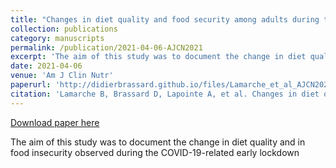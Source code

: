```yaml
---
title: "Changes in diet quality and food security among adults during the COVID-19-related early lockdown: results from NutriQuébec."
collection: publications
category: manuscripts
permalink: /publication/2021-04-06-AJCN2021
excerpt: 'The aim of this study was to document the change in diet quality and in food insecurity observed during the COVID-19-related early lockdown'
date: 2021-04-06
venue: 'Am J Clin Nutr'
paperurl: 'http://didierbrassard.github.io/files/Lamarche_et_al_AJCN2021.pdf'
citation: 'Lamarche B, Brassard D, Lapointe A, et al. Changes in diet quality and food security among adults during the COVID-19-related early lockdown: results from NutriQuébec. Am J Clin Nutr 2021. doi:10.1093/ajcn/nqaa363'
---
```


<a href='http://didierbrassard.github.io/files/Lamarche_et_al_AJCN2021.pdf'>Download paper here</a>

The aim of this study was to document the change in diet quality and in food insecurity observed during the COVID-19-related early lockdown
